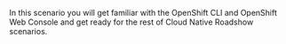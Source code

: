 In this scenario you will get familiar with the OpenShift CLI and OpenShift Web Console 
and get ready for the rest of Cloud Native Roadshow scenarios.